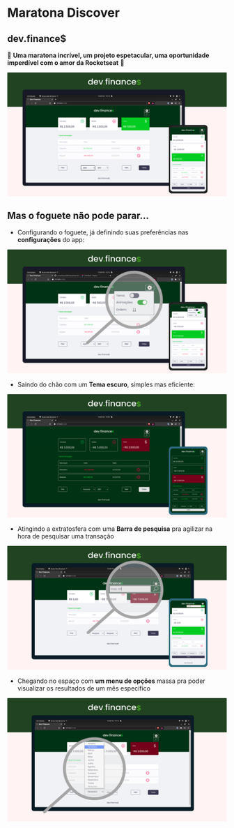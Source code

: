 # Maratona Discover
## dev.finance$

🚀 **Uma maratona incrível, um projeto espetacular, uma oportunidade imperdível com o amor da Rocketseat** 🚀

![](assets/dev_finances_v2.jpg)

## Mas o foguete não pode parar...

* Configurando o foguete, já definindo suas preferências nas **configurações** do app:

![](assets/dev_finances_v2_settings_bar.jpg)

* Saindo do chão com um **Tema escuro**, simples mas eficiente:

![](assets/dev_finances_v2_dark_mode.jpg)

* Atingindo a extratosfera com uma **Barra de pesquisa** pra agilizar na hora de pesquisar uma transação

![](assets/dev_finances_v2_search-bar.jpg)

* Chegando no espaço com **um menu de opções** massa pra poder visualizar os resultados de um mês específico

![](assets/dev_finances_v2_selector.jpg)
